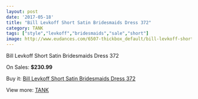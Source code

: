 ```yaml
---
layout: post
date: '2017-05-18'
title: "Bill Levkoff Short Satin Bridesmaids Dress 372"
category: TANK
tags: ["style","levkoff","bridesmaids","sale","short"]
image: http://www.eudances.com/6507-thickbox_default/bill-levkoff-short-satin-bridesmaids-dress-372.jpg
---
```

Bill Levkoff Short Satin Bridesmaids Dress 372

On Sales: **$230.99**
<a href="https://www.eudances.com/en/tank/2382-bill-levkoff-short-satin-bridesmaids-dress-372.html"><amp-img layout="responsive" width="600" height="600" src="//www.eudances.com/6507-thickbox_default/bill-levkoff-short-satin-bridesmaids-dress-372.jpg" alt="Bill Levkoff Short Satin Bridesmaids Dress 372 0" /></a>

Buy it: [Bill Levkoff Short Satin Bridesmaids Dress 372](https://www.eudances.com/en/tank/2382-bill-levkoff-short-satin-bridesmaids-dress-372.html "Bill Levkoff Short Satin Bridesmaids Dress 372")

View more: [TANK](https://www.eudances.com/en/28-tank "TANK")